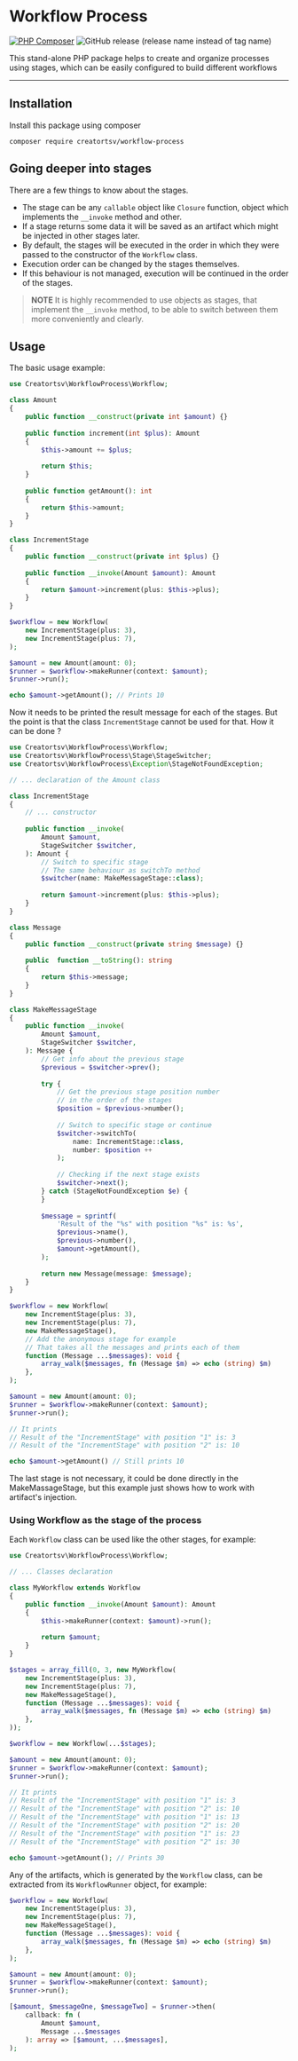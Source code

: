# Workflow Process
[![PHP Composer](https://github.com/creatortsv/workflow/actions/workflows/php.yml/badge.svg)](https://github.com/creatortsv/workflow/actions/workflows/php.yml)
![GitHub release (release name instead of tag name)](https://img.shields.io/github/v/release/creatortsv/workflow-process?include_prereleases)

This stand-alone PHP package helps to create and organize processes using stages, which can be easily configured to build different workflows
***
## Installation
Install this package using composer
```
composer require creatortsv/workflow-process
```
## Going deeper into stages

There are a few things to know about the stages.
- The stage can be any ```callable``` object like ```Closure``` function, object which implements the ```__invoke``` method and other.
- If a stage returns some data it will be saved as an artifact which might be injected in other stages later.
- By default, the stages will be executed in the order in which they were passed to the constructor of the ```Workflow``` class.
- Execution order can be changed by the stages themselves.
- If this behaviour is not managed, execution will be continued in the order of the stages.
> **NOTE** It is highly recommended to use objects as stages, that implement the ```__invoke``` method, to be able to switch between them more conveniently and clearly.

## Usage

The basic usage example:

```php
use Creatortsv\WorkflowProcess\Workflow;

class Amount
{
    public function __construct(private int $amount) {}
    
    public function increment(int $plus): Amount
    {
        $this->amount += $plus;
        
        return $this;
    }
    
    public function getAmount(): int
    {
        return $this->amount;
    }
}

class IncrementStage
{
    public function __construct(private int $plus) {}
    
    public function __invoke(Amount $amount): Amount
    {
        return $amount->increment(plus: $this->plus);
    }
}

$workflow = new Workflow(
    new IncrementStage(plus: 3),
    new IncrementStage(plus: 7),
);

$amount = new Amount(amount: 0);
$runner = $workflow->makeRunner(context: $amount);
$runner->run();

echo $amount->getAmount(); // Prints 10
```
Now it needs to be printed the result message for each of the stages. But the point is that the class ```IncrementStage``` cannot be used for that. How it can be done ?
```php
use Creatortsv\WorkflowProcess\Workflow;
use Creatortsv\WorkflowProcess\Stage\StageSwitcher;
use Creatortsv\WorkflowProcess\Exception\StageNotFoundException;

// ... declaration of the Amount class

class IncrementStage
{
    // ... constructor
    
    public function __invoke(
        Amount $amount,
        StageSwitcher $switcher,
    ): Amount {
        // Switch to specific stage
        // The same behaviour as switchTo method
        $switcher(name: MakeMessageStage::class);
    
        return $amount->increment(plus: $this->plus);
    }
}

class Message
{
    public function __construct(private string $message) {}
    
    public  function __toString(): string
    {
        return $this->message;
    }
}

class MakeMessageStage
{
    public function __invoke(
        Amount $amount,
        StageSwitcher $switcher,
    ): Message {
        // Get info about the previous stage
        $previous = $switcher->prev();
    
        try {
            // Get the previous stage position number
            // in the order of the stages
            $position = $previous->number();
            
            // Switch to specific stage or continue
            $switcher->switchTo(
                name: IncrementStage::class,
                number: $position ++
            );
            
            // Checking if the next stage exists
            $switcher->next();
        } catch (StageNotFoundException $e) {
        }
        
        $message = sprintf(
            'Result of the "%s" with position "%s" is: %s',
            $previous->name(),
            $previous->number(),
            $amount->getAmount(),
        );
        
        return new Message(message: $message);
    }
}

$workflow = new Workflow(
    new IncrementStage(plus: 3),
    new IncrementStage(plus: 7),
    new MakeMessageStage(),
    // Add the anonymous stage for example
    // That takes all the messages and prints each of them
    function (Message ...$messages): void {
        array_walk($messages, fn (Message $m) => echo (string) $m)
    },
);

$amount = new Amount(amount: 0);
$runner = $workflow->makeRunner(context: $amount);
$runner->run();

// It prints
// Result of the "IncrementStage" with position "1" is: 3
// Result of the "IncrementStage" with position "2" is: 10

echo $amount->getAmount() // Still prints 10
```
The last stage is not necessary, it could be done directly in the MakeMassageStage, but this example just shows how to work with artifact's injection.

### Using Workflow as the stage of the process

Each ```Workflow``` class can be used like the other stages, for example:
```php
use Creatortsv\WorkflowProcess\Workflow;

// ... Classes declaration

class MyWorkflow extends Workflow
{
    public function __invoke(Amount $amount): Amount
    {
        $this->makeRunner(context: $amount)->run();   
    
        return $amount;
    }
}

$stages = array_fill(0, 3, new MyWorkflow(
    new IncrementStage(plus: 3),
    new IncrementStage(plus: 7),
    new MakeMessageStage(),
    function (Message ...$messages): void {
        array_walk($messages, fn (Message $m) => echo (string) $m)
    },
));

$workflow = new Workflow(...$stages);

$amount = new Amount(amount: 0);
$runner = $workflow->makeRunner(context: $amount);
$runner->run();

// It prints
// Result of the "IncrementStage" with position "1" is: 3
// Result of the "IncrementStage" with position "2" is: 10
// Result of the "IncrementStage" with position "1" is: 13
// Result of the "IncrementStage" with position "2" is: 20
// Result of the "IncrementStage" with position "1" is: 23
// Result of the "IncrementStage" with position "2" is: 30

echo $amount->getAmount(); // Prints 30 
```
Any of the artifacts, which is generated by the ```Workflow``` class, can be extracted from its ```WorkflowRunner``` object, for example:
```php
$workflow = new Workflow(
    new IncrementStage(plus: 3),
    new IncrementStage(plus: 7),
    new MakeMessageStage(),
    function (Message ...$messages): void {
        array_walk($messages, fn (Message $m) => echo (string) $m)
    },
);

$amount = new Amount(amount: 0);
$runner = $workflow->makeRunner(context: $amount);
$runner->run();

[$amount, $messageOne, $messageTwo] = $runner->then(
    callback: fn (
        Amount $amount,
        Message ...$messages
    ): array => [$amount, ...$messages],
);
```